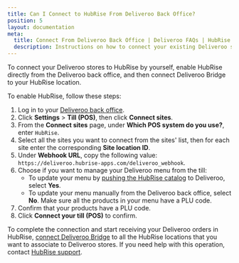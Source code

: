 ```yaml
---
title: Can I Connect to HubRise From Deliveroo Back Office?
position: 5
layout: documentation
meta:
  title: Connect From Deliveroo Back Office | Deliveroo FAQs | HubRise
  description: Instructions on how to connect your existing Deliveroo stores with HubRise directly from the Deliveroo back office.
---
```


To connect your Deliveroo stores to HubRise by yourself, enable HubRise directly from the Deliveroo back office, and then connect Deliveroo Bridge to your HubRise location.

To enable HubRise, follow these steps:

1. Log in to your [Deliveroo back office](https://restaurant-hub.deliveroo.net/).
1. Click **Settings** > **Till (POS)**, then click **Connect sites**.
1. From the **Connect sites** page, under **Which POS system do you use?**, enter `HubRise`.
1. Select all the sites you want to connect from the sites' list, then for each site enter the corresponding **Site location ID**.
1. Under **Webhook URL**, copy the following value:
   `https://deliveroo.hubrise-apps.com/deliveroo_webhook`.
1. Choose if you want to manage your Deliveroo menu from the till:
   - To update your menu by [pushing the HubRise catalog](/apps/deliveroo/push-catalog) to Deliveroo, select **Yes**.
   - To update your menu manually from the Deliveroo back office, select **No**. Make sure all the products in your menu have a PLU code.
1. Confirm that your products have a PLU code.
1. Click **Connect your till (POS)** to confirm.

To complete the connection and start receiving your Deliveroo orders in HubRise, [connect Deliveroo Bridge](/apps/deliveroo/connect-hubrise#connect-the-bridge) to all the HubRise locations that you want to associate to Deliveroo stores. If you need help with this operation, contact [HubRise support](mailto:support@hubrise.com).
